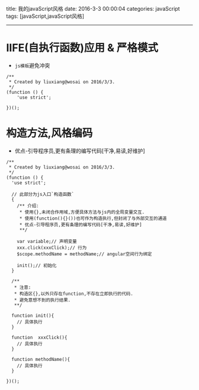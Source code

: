 title: 我的javaScript风格
date: 2016-3-3 00:00:04
categories: javaScript 
tags: [javaScript,javaScript风格]

---

# IIFE(自执行函数)应用 & 严格模式 
* `js模板`避免冲突
```
/**
 * Created by liuxiang@wosai on 2016/3/3.
 */
(function () {
    'use strict';
    
})();
```

# 构造方法,风格编码
* 优点-引导程序员,更有条理的编写代码[干净,易读,好维护]
```
/**
 * Created by liuxiang@wosai on 2016/3/3.
 */
(function () {
  'use strict';

  // 此部分为js入口`构造函数`
  {
    /** 介绍:
     * 使用{},未闭合作用域,方便具体方法与js内的全局变量交互.
     * 使用(function(){}())也可作为构造执行,但封闭了与外部交互的通道
     * 优点-引导程序员,更有条理的编写代码[干净,易读,好维护]
     **/

    var variable;// 声明变量
    xxx.click(xxxClick);// 行为
    $scope.methodName = methodName;// angular空间行为绑定

    init();// 初始化
  }

  /**
   * 注意:
   * 构造区{},以外只存在function,不存在立即执行的代码.
   * 避免意想不到的执行结果.
   **/

  function init(){
    // 具体执行
  }

  function  xxxClick(){
    // 具体执行
  }

  function methodName(){
    // 具体执行
  }

})();
```

<!-- more -->